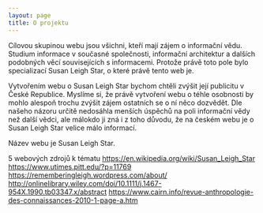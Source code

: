 ```yaml
---
layout: page
title: O projektu
---
```


Cílovou skupinou webu jsou všichni, kteří mají zájem o informační vědu. Studium informace v současné společnosti, informační architektur a dalších podobných věcí souvisejících s informacemi. Protože právě toto pole bylo specializací Susan Leigh Star, o které právě tento web je. 

Vytvořením webu o Susan Leigh Star bychom chtěli zvýšit její publicitu v České Republice. Myslíme si, že právě vytvoření webu o téhle osobnosti by mohlo alespoň trochu zvýšit zájem ostatních se o ní něco dozvědět. Dle našeho názoru určitě nedosáhla menších úspěchů na poli informační vědy než další vědci, ale málokdo ji zná i z toho důvodu, že na českém webu je o Susan Leigh Star velice málo informací. 

Název webu je Susan Leigh Star. 

5 webových zdrojů k tématu
https://en.wikipedia.org/wiki/Susan_Leigh_Star
https://www.utimes.pitt.edu/?p=11769
https://rememberingleigh.wordpress.com/about/
http://onlinelibrary.wiley.com/doi/10.1111/j.1467-954X.1990.tb03347.x/abstract
https://www.cairn.info/revue-anthropologie-des-connaissances-2010-1-page-a.htm